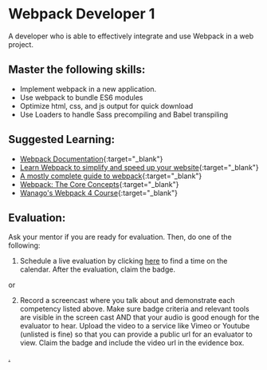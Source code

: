 # Webpack Developer 1

A developer who is able to effectively integrate and use Webpack in a web project.

## Master the following skills:

* Implement webpack in a new application.
* Use webpack to bundle ES6 modules
* Optimize html, css, and js output for quick download
* Use Loaders to handle Sass precompiling and Babel transpiling

## Suggested Learning:

* [Webpack Documentation](https://webpack.js.org/){:target="_blank"}
* [Learn Webpack to simplify and speed up your website](https://www.freecodecamp.org/news/webpack-course/){:target="_blank"}
* [A mostly complete guide to webpack](https://www.valentinog.com/blog/webpack/){:target="_blank"}
* [Webpack: The Core Concepts](https://webpack-academy.teachable.com/p/the-core-concepts){:target="_blank"}
* [Wanago's Webpack 4 Course](https://wanago.io/courses/webpack-4-course/){:target="_blank"}

## Evaluation:

Ask your mentor if you are ready for evaluation. Then, do one of the following:

1. Schedule a live evaluation by clicking [here](https://calendly.com/codex-evaluations/3?a1=Webpack%20Power%20User%201&a2=XxD-R6iMRS6hP4MqHIQHnQ) to find a time on the calendar. After the evaluation, claim the badge.

or

2. Record a screencast where you talk about and demonstrate each competency listed above. Make sure badge criteria and relevant tools are visible in the screen cast AND that your audio is good enough for the evaluator to hear. Upload the video to a service like Vimeo or Youtube (unlisted is fine) so that you can provide a public url for an evaluator to view. Claim the badge and include the video url in the evidence box.

[.](level-3)